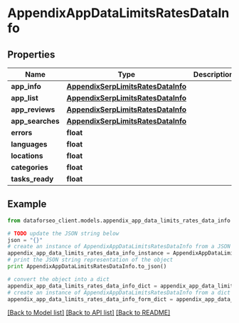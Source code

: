 # AppendixAppDataLimitsRatesDataInfo


## Properties

Name | Type | Description | Notes
------------ | ------------- | ------------- | -------------
**app_info** | [**AppendixSerpLimitsRatesDataInfo**](AppendixSerpLimitsRatesDataInfo.md) |  | [optional] 
**app_list** | [**AppendixSerpLimitsRatesDataInfo**](AppendixSerpLimitsRatesDataInfo.md) |  | [optional] 
**app_reviews** | [**AppendixSerpLimitsRatesDataInfo**](AppendixSerpLimitsRatesDataInfo.md) |  | [optional] 
**app_searches** | [**AppendixSerpLimitsRatesDataInfo**](AppendixSerpLimitsRatesDataInfo.md) |  | [optional] 
**errors** | **float** |  | [optional] 
**languages** | **float** |  | [optional] 
**locations** | **float** |  | [optional] 
**categories** | **float** |  | [optional] 
**tasks_ready** | **float** |  | [optional] 

## Example

```python
from dataforseo_client.models.appendix_app_data_limits_rates_data_info import AppendixAppDataLimitsRatesDataInfo

# TODO update the JSON string below
json = "{}"
# create an instance of AppendixAppDataLimitsRatesDataInfo from a JSON string
appendix_app_data_limits_rates_data_info_instance = AppendixAppDataLimitsRatesDataInfo.from_json(json)
# print the JSON string representation of the object
print AppendixAppDataLimitsRatesDataInfo.to_json()

# convert the object into a dict
appendix_app_data_limits_rates_data_info_dict = appendix_app_data_limits_rates_data_info_instance.to_dict()
# create an instance of AppendixAppDataLimitsRatesDataInfo from a dict
appendix_app_data_limits_rates_data_info_form_dict = appendix_app_data_limits_rates_data_info.from_dict(appendix_app_data_limits_rates_data_info_dict)
```
[[Back to Model list]](../README.md#documentation-for-models) [[Back to API list]](../README.md#documentation-for-api-endpoints) [[Back to README]](../README.md)


